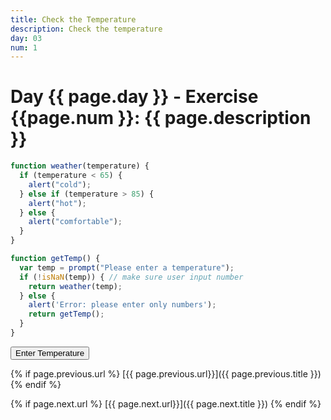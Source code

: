 ```yaml
---
title: Check the Temperature
description: Check the temperature
day: 03
num: 1
---
```


# Day {{ page.day }} - Exercise {{page.num }}: {{ page.description }}

<script src="/cse/day03/temperature.js"></script>

```javascript
function weather(temperature) {
  if (temperature < 65) {
    alert("cold");
  } else if (temperature > 85) {
    alert("hot");
  } else {
    alert("comfortable");
  }
}

function getTemp() {
  var temp = prompt("Please enter a temperature");
  if (!isNaN(temp)) { // make sure user input number
    return weather(temp);
  } else {
    alert('Error: please enter only numbers');
    return getTemp();
  }
}
```

<button type="button" onclick="getTemp()">Enter Temperature</button>

{% if page.previous.url %}
  [{{ page.previous.url}}]({{ page.previous.title }})
{% endif %}

{% if page.next.url %}
  [{{ page.next.url}}]({{ page.next.title }})
{% endif %}
